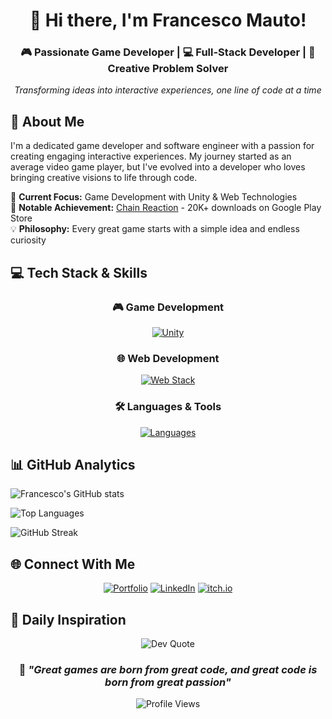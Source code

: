 <div align="center">

# 👋 Hi there, I'm Francesco Mauto!

### 🎮 Passionate Game Developer | 💻 Full-Stack Developer | 🚀 Creative Problem Solver

*Transforming ideas into interactive experiences, one line of code at a time*

</div>

## 🚀 About Me

I'm a dedicated game developer and software engineer with a passion for creating engaging interactive experiences. My journey started as an average video game player, but I've evolved into a developer who loves bringing creative visions to life through code.

🎯 **Current Focus:** Game Development with Unity & Web Technologies  
🌟 **Notable Achievement:** [Chain Reaction](https://play.google.com/store/apps/details?id=com.FrankDev.ChainReaction&pcampaignid=web_share) - 20K+ downloads on Google Play Store  
💡 **Philosophy:** Every great game starts with a simple idea and endless curiosity

## 💻 Tech Stack & Skills

<div align="center">

### 🎮 Game Development
[![Unity](https://skillicons.dev/icons?i=unity,cs)](https://skillicons.dev)

### 🌐 Web Development  
[![Web Stack](https://skillicons.dev/icons?i=js,ts,html,css,react,nextjs,angular,astro,threejs)](https://skillicons.dev)

### 🛠️ Languages & Tools
[![Languages](https://skillicons.dev/icons?i=java,python,mysql&perline=3)](https://skillicons.dev)

</div>

## 📊 GitHub Analytics

<div align="left">

<div class="flex-inline">
  
![Francesco's GitHub stats](https://github-readme-stats.vercel.app/api?username=FrankGameDev&show_icons=true&theme=radical&count_private=true)

![Top Languages](https://github-readme-stats.vercel.app/api/top-langs/?username=FrankGameDev&layout=compact&theme=radical)
</div>

![GitHub Streak](https://streak-stats.demolab.com/?user=FrankGameDev&theme=radical)

</div>

## 🌐 Connect With Me

<div align="center">

[![Portfolio](https://img.shields.io/badge/🌐_Portfolio-Francesco_Mauto-blue?style=for-the-badge)](https://francesco-mauto.vercel.app/)
[![LinkedIn](https://img.shields.io/badge/LinkedIn-Francesco_Mauto-0077B5?style=for-the-badge&logo=linkedin&logoColor=white)](https://linkedin.com/in/Francesco-Mauto)
[![itch.io](https://img.shields.io/badge/itch.io-FrankGameDev-FA5C5C?style=for-the-badge&logo=itch.io&logoColor=white)](https://frankgamedev.itch.io/)

</div>

## 💭 Daily Inspiration

<div align="center">

![Dev Quote](https://quotes-github-readme.vercel.app/api?type=horizontal&theme=radical)

</div>

<div align="center">

### 🎯 *"Great games are born from great code, and great code is born from great passion"*

![Profile Views](https://komarev.com/ghpvc/?username=FrankGameDev&color=blueviolet&style=flat-square&label=Profile+Views)

</div>
